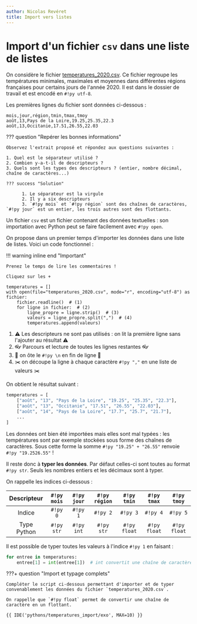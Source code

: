 ```yaml
---
author: Nicolas Revéret
title: Import vers listes
---
```

# Import d'un fichier `csv` dans une liste de listes

On considère le fichier [temperatures_2020.csv](../temperatures_2020.csv). Ce fichier regroupe les températures minimales, maximales et moyennes dans différentes régions françaises pour certains jours de l'année 2020. Il est dans le dossier de travail et est encodé en `#!py utf-8`.

Les premières lignes du fichier sont données ci-dessous :

```title="📑 Données CSV"
mois,jour,région,tmin,tmax,tmoy
août,13,Pays de la Loire,19.25,25.35,22.3
août,13,Occitanie,17.51,26.55,22.03
```

??? question "Repérer les bonnes informations"

    Observez l'extrait proposé et répondez aux questions suivantes :

    1. Quel est le séparateur utilisé ?
    2. Combien y-a-t-il de descripteurs ?
    3. Quels sont les types des descripteurs ? (entier, nombre décimal, chaîne de caractères...)

    ??? success "Solution"

          1. Le séparateur est la virgule
          2. Il y a six descripteurs
          3. `#!py mois` et `#!py région` sont des chaînes de caractères, `#!py jour` est un entier, les trois autres sont des flottants.


Un fichier `csv` est un fichier contenant des données textuelles : son importation avec Python peut se faire facilement avec `#!py open`.

On propose dans un premier temps d'importer les données dans une liste de listes. Voici un code fonctionnel :

!!! warning inline end "Important"

    Prenez le temps de lire les commentaires !
    
    Cliquez sur les +

```{ .python .annotate }
temperatures = []
with open(file="temperatures_2020.csv", mode="r", encoding="utf-8") as fichier:
    fichier.readline()  # (1)
    for ligne in fichier:  # (2)
        ligne_propre = ligne.strip()  # (3)
        valeurs = ligne_propre.split(",")  # (4)
        temperatures.append(valeurs)
```

1. :warning: Les descripteurs ne sont pas utilisés : on lit la première ligne sans l'ajouter au résultat :warning:
2. :eyeglasses: Parcours et lecture de toutes les lignes restantes :eyeglasses:
3. :broom: on ôte le `#!py \n` en fin de ligne :broom:
4. :scissors: on découpe la ligne à chaque caractère `#!py ","` en une liste de valeurs :scissors:

On obtient le résultat suivant :

```python
temperatures = [
    ["août", "13", "Pays de la Loire", "19.25", "25.35", "22.3"],
    ["août", "13", "Occitanie", "17.51", "26.55", "22.03"],
    ["août", "14", "Pays de la Loire", "17.7", "25.7", "21.7"],
    ...
]
```

Les données ont bien été importées mais elles sont mal typées : les températures sont par exemple stockées sous forme des chaînes de caractères. Sous cette forme la somme `#!py "19.25" + "26.55"` renvoie `#!py "19.2526.55"` !

Il reste donc à **typer les données**. Par défaut celles-ci sont toutes au format `#!py str`. Seuls les nombres entiers et les décimaux sont à typer.

On rappelle les indices ci-dessous :

| Descripteur | `#!py mois` | `#!py jour` | `#!py région` | `#!py tmin`  | `#!py tmax`  | `#!py tmoy`  |
| :---------: | :---------: | :---------: | :-----------: | :----------: | :----------: | :----------: |
|   Indice    |  `#!py 0`   |  `#!py 1`   |   `#!py 2`    |   `#!py 3`   |   `#!py 4`   |   `#!py 5`   |
| Type Python | `#!py str`  | `#!py int`  |  `#!py str`   | `#!py float` | `#!py float` | `#!py float` |

Il est possible de typer toutes les valeurs à l'indice `#!py 1` en faisant : 

```python
for entree in temperatures:
    entree[1] = int(entree[1])  # int convertit une chaîne de caractère en un entier
```

???+ question "Import et typage complets"

    Compléter le script ci-dessous permettant d'importer et de typer convenablement les données du fichier `temperatures_2020.csv`.

    On rappelle que `#!py float` permet de convertir une chaîne de caractère en un flottant.

    {{ IDE('pythons/temperatures_import/exo', MAX=10) }}
